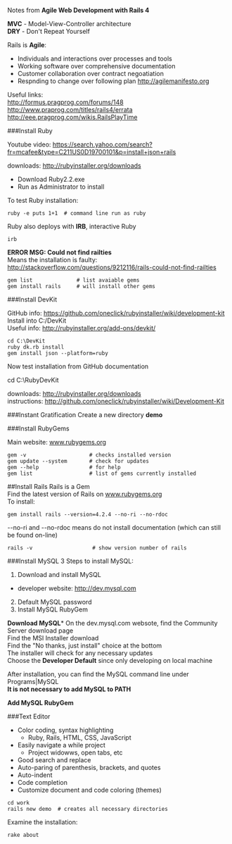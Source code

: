 Notes from **Agile Web Development with Rails 4**  

**MVC** - Model-View-Controller architecture  
**DRY** - Don't Repeat Yourself  

Rails is **Agile**:
- Individuals and interactions over processes and tools
- Working software over comprehensive documentation
- Customer collaboration over contract negoatiation
- Respnding to change over following  plan
http://agilemanifesto.org  

Useful links:  
http://formus.pragprog.com/forums/148  
http://www.praprog.com/titles/rails4/errata  
http://eee.pragprog.com/wikis.RailsPlayTime  

###Install Ruby

Youtube video: https://search.yahoo.com/search?fr=mcafee&type=C211US0D19700101&p=install+json+rails  

downloads: http://rubyinstaller.org/downloads  

- Download Ruby2.2.exe  
- Run as Administrator to install  

To test Ruby installation:  
```
ruby -e puts 1+1  # command line run as ruby
```

Ruby also deploys with **IRB**, interactive Ruby

```
irb
```

**ERROR MSG: Could not find railties**  
Means the installation is faulty: http://stackoverflow.com/questions/9212116/rails-could-not-find-railties  
```
gem list              # list avaiable gems
gem install rails     # will install other gems
```

###Install DevKit  

GitHub info: https://github.com/oneclick/rubyinstaller/wiki/development-kit  
Install into C:/DevKit  
Useful info: http://rubyinstaller.org/add-ons/devkit/  
```
cd C:\DevKit
ruby dk.rb install
gem install json --platform=ruby
```
Now test installation from GitHub documentation  


cd C:\RubyDevKit

downloads: http://rubyinstaller.org/downloads  
instructions: http://github.com/oneclick/rubyinstaller/wiki/Development-Kit  

###Instant Gratification
Create a new directory **demo**


###Install RubyGems

Main website: www.rubygems.org  
```
gem -v                    # checks installed version
gem update --system       # check for updates
gem --help                # for help
gem list                  # list of gems currently installed
```


##Install Rails
Rails is a Gem  
Find the latest version of Rails on www.rubygems.org  
To install:  
```
gem install rails --version=4.2.4 --no-ri --no-rdoc
```
--no-ri and --no-rdoc means do not install documentation (which can still be found on-line)  
```
rails -v                   # show version number of rails
```

###Install MySQL
3 Steps to install MySQL:
1) Download and install MySQL
  - developer website: http://dev.mysql.com
2) Default MySQL password
3) Install MySQL RubyGem

**Download MySQL*** 
On the dev.mysql.com websote, find the Community Server download page  
Find the MSI Installer download  
Find the "No thanks, just install" choice at the bottom  
The installer will check for any necessary updates  
Choose the **Developer Default** since only developing on local machine  

After installation, you can find the MySQL command line under Programs|MySQL  
**It is not necessary to add MySQL to PATH**  

**Add MySQL RubyGem**

###Text Editor
- Color coding, syntax highlighting
  - Ruby, Rails, HTML, CSS, JavaScript
- Easily navigate a while project
  - Project widowws, open tabs, etc
- Good search and replace
- Auto-paring of parenthesis, brackets, and quotes
- Auto-indent
- Code completion
- Customize document and code coloring (themes)

```
cd work
rails new demo  # creates all necessary directories
```
Examine the installation:  
```
rake about
```



